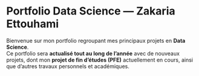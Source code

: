 #  Portfolio Data Science — Zakaria Ettouhami  

Bienvenue sur mon portfolio regroupant mes principaux projets en **Data Science**.  
Ce portfolio sera **actualisé tout au long de l’année** avec de nouveaux projets, dont mon **projet de fin d’études (PFE)** actuellement en cours, ainsi que d’autres travaux personnels et académiques.
